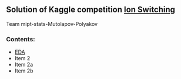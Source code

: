## Solution of Kaggle competition [Ion Switching](https://www.kaggle.com/c/liverpool-ion-switching)

Team mipt-stats-Mutolapov-Polyakov

### Contents:

* [EDA](https://github.com/polgrisha/IonSwitchingKaggle/blob/master/analytics/1_EDA.ipynb)
* Item 2
* Item 2a
* Item 2b